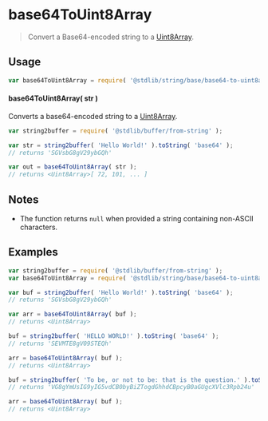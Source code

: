 <!--

@license Apache-2.0

Copyright (c) 2024 The Stdlib Authors.

Licensed under the Apache License, Version 2.0 (the "License");
you may not use this file except in compliance with the License.
You may obtain a copy of the License at

   http://www.apache.org/licenses/LICENSE-2.0

Unless required by applicable law or agreed to in writing, software
distributed under the License is distributed on an "AS IS" BASIS,
WITHOUT WARRANTIES OR CONDITIONS OF ANY KIND, either express or implied.
See the License for the specific language governing permissions and
limitations under the License.

-->

# base64ToUint8Array

> Convert a Base64-encoded string to a [Uint8Array][@stdlib/array/uint8].

<!-- Package usage documentation. -->

<section class="usage">

## Usage

<!-- eslint-disable stdlib/no-redeclare -->

```javascript
var base64ToUint8Array = require( '@stdlib/string/base/base64-to-uint8array' );
```

#### base64ToUint8Array( str )

Converts a base64-encoded string to a [Uint8Array][@stdlib/array/uint8].

```javascript
var string2buffer = require( '@stdlib/buffer/from-string' );

var str = string2buffer( 'Hello World!' ).toString( 'base64' );
// returns 'SGVsbG8gV29ybGQh'

var out = base64ToUint8Array( str );
// returns <Uint8Array>[ 72, 101, ... ]
```

</section>

<!-- /.usage -->

<section class="notes">

## Notes

-   The function returns `null` when provided a string containing non-ASCII characters.

</section>

<!-- /.notes -->

<!-- Package usage examples. -->

<section class="examples">

## Examples

```javascript
var string2buffer = require( '@stdlib/buffer/from-string' );
var base64ToUint8Array = require( '@stdlib/string/base/base64-to-uint8array' );

var buf = string2buffer( 'Hello World!' ).toString( 'base64' );
// returns 'SGVsbG8gV29ybGQh'

var arr = base64ToUint8Array( buf );
// returns <Uint8Array>

buf = string2buffer( 'HELLO WORLD!' ).toString( 'base64' );
// returns 'SEVMTE8gV09STEQh'

arr = base64ToUint8Array( buf );
// returns <Uint8Array>

buf = string2buffer( 'To be, or not to be: that is the question.' ).toString( 'base64' );
// returns 'VG8gYmUsIG9yIG5vdCB0byBiZTogdGhhdCBpcyB0aGUgcXVlc3Rpb24u'

arr = base64ToUint8Array( buf );
// returns <Uint8Array>
```

</section>

<!-- /.examples -->

<!-- Section for related `stdlib` packages. Do not manually edit this section, as it is automatically populated. -->

<section class="related">

</section>

<!-- /.related -->

<!-- Section for all links. Make sure to keep an empty line after the `section` element and another before the `/section` close. -->

<section class="links">

[@stdlib/array/uint8]: https://github.com/stdlib-js/array-uint8

<!-- <related-links> -->

<!-- </related-links> -->

</section>

<!-- /.links -->
